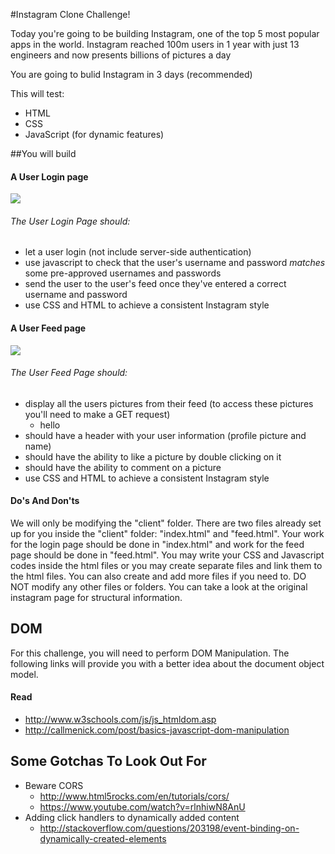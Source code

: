 #Instagram Clone Challenge!

Today you're going to be building Instagram, one of the top 5 most popular apps in the world. Instagram reached 100m users in 1 year with just 13 engineers and now presents billions of pictures a day

You are going to bulid Instagram in 3 days (recommended)

This will test:

- HTML
- CSS
- JavaScript (for dynamic features)

##You will build

#### A User Login page

![](https://www.dropbox.com/s/792mx2tz0k5sset/Screenshot%202015-05-26%2019.18.54_shrink.png?dl=1)

###### The User Login Page should:

- let a user login (not include server-side authentication)
- use javascript to check that the user's username and password *matches* some pre-approved usernames and passwords
- send the user to the user's feed once they've entered a correct username and password
- use CSS and HTML to achieve a consistent Instagram style

#### A User Feed page

![](https://www.dropbox.com/s/gs2fn45pjl6z0v0/instagram-feed_shrink.png?dl=1)

###### The User Feed Page should:

- display all the users pictures from their feed (to access these pictures you'll need to make a GET request)
  - hello
- should have a header with your user information (profile picture and name)
- should have the ability to like a picture by double clicking on it
- should have the ability to comment on a picture
- use CSS and HTML to achieve a consistent Instagram style

#### Do's And Don'ts

We will only be modifying the "client" folder. There are two files already set up for you inside the "client" folder: "index.html" and "feed.html". Your work for the login page should be done in "index.html" and work for the feed page should be done in "feed.html". You may write your CSS and Javascript codes inside the html files or you may create separate files and link them to the html files. You can also create and add more files if you need to. DO NOT modify any other files or folders. You can take a look at the original instagram page for structural information.

## DOM

For this challenge, you will need to perform DOM Manipulation. The following links will provide you with a better idea about the document object model.

#### Read
- <http://www.w3schools.com/js/js_htmldom.asp>
- <http://callmenick.com/post/basics-javascript-dom-manipulation>

## Some Gotchas To Look Out For

- Beware CORS
  - <http://www.html5rocks.com/en/tutorials/cors/>
  - <https://www.youtube.com/watch?v=rlnhiwN8AnU>
- Adding click handlers to dynamically added content
  - <http://stackoverflow.com/questions/203198/event-binding-on-dynamically-created-elements>

